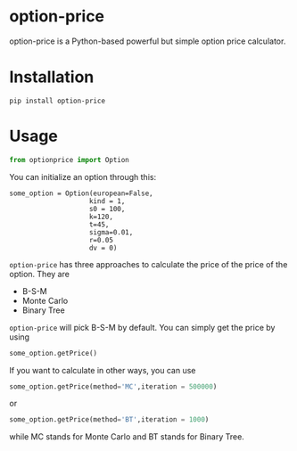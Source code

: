 # option-price
option-price is a Python-based powerful but simple option price calculator.

# Installation
```shell
pip install option-price
```
# Usage
```python
from optionprice import Option
```

You can initialize an option through this:
```
some_option = Option(european=False,
                    kind = 1,
                    s0 = 100,
                    k=120,
                    t=45,
                    sigma=0.01,
                    r=0.05
                    dv = 0)
```

`option-price` has three approaches to calculate the price of the price of the option. They are
+ B-S-M
+ Monte Carlo
+ Binary Tree

`option-price` will pick B-S-M by default. You can simply get the price by using
```python
some_option.getPrice()
```

If you want to calculate in other ways, you can use
```python
some_option.getPrice(method='MC',iteration = 500000)
```

or

```python
some_option.getPrice(method='BT',iteration = 1000)
```

while MC stands for Monte Carlo and BT stands for Binary Tree.